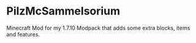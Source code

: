# PilzMcSammelsorium
Minecraft Mod for my 1.7.10 Modpack that adds some extra blocks, items and features.
